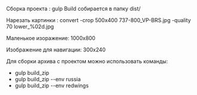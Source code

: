 Сборка проекта : gulp
Build собирается в папку dist/

Нарезать картинки : convert -crop 500x400 737-800_VP-BRS.jpg -quality 70 lower_%02d.jpg

Маленькое изоражение: 1000х800

Изображение для навигации: 300х240

Для сборки архива с проектом можно использовать команды:
- gulp build_zip
- gulp build_zip --env russia
- gulp build_zip --env redwings